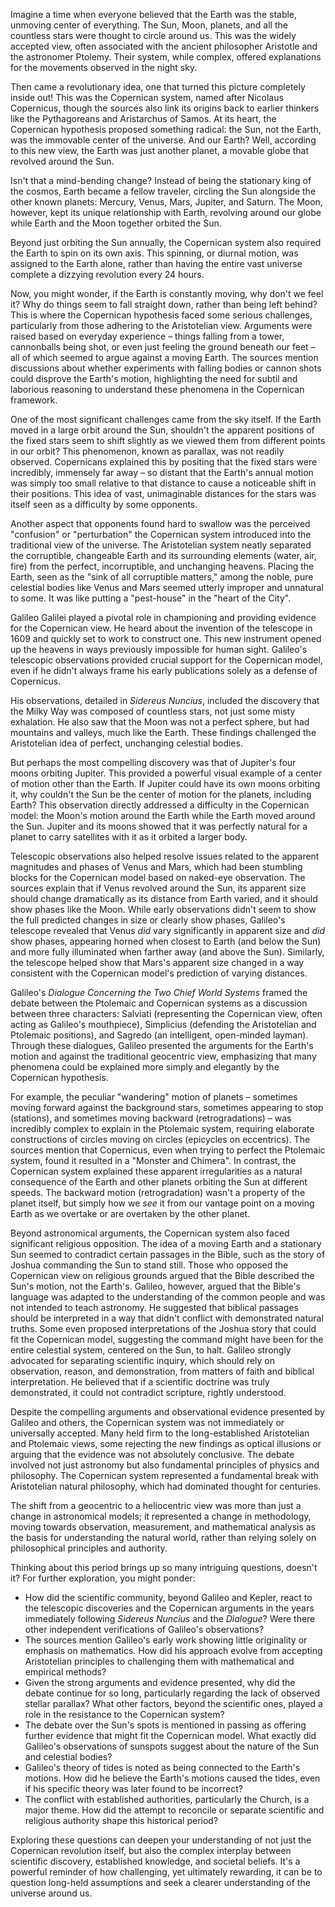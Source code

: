 Imagine a time when everyone believed that the Earth was the stable, unmoving center of everything. The Sun, Moon, planets, and all the countless stars were thought to circle around us. This was the widely accepted view, often associated with the ancient philosopher Aristotle and the astronomer Ptolemy. Their system, while complex, offered explanations for the movements observed in the night sky.

Then came a revolutionary idea, one that turned this picture completely inside out! This was the Copernican system, named after Nicolaus Copernicus, though the sources also link its origins back to earlier thinkers like the Pythagoreans and Aristarchus of Samos. At its heart, the Copernican hypothesis proposed something radical: the Sun, not the Earth, was the immovable center of the universe. And our Earth? Well, according to this new view, the Earth was just another planet, a movable globe that revolved around the Sun.

Isn't that a mind-bending change? Instead of being the stationary king of the cosmos, Earth became a fellow traveler, circling the Sun alongside the other known planets: Mercury, Venus, Mars, Jupiter, and Saturn. The Moon, however, kept its unique relationship with Earth, revolving around our globe while Earth and the Moon together orbited the Sun.

Beyond just orbiting the Sun annually, the Copernican system also required the Earth to spin on its own axis. This spinning, or diurnal motion, was assigned to the Earth alone, rather than having the entire vast universe complete a dizzying revolution every 24 hours.

Now, you might wonder, if the Earth is constantly moving, why don't we feel it? Why do things seem to fall straight down, rather than being left behind? This is where the Copernican hypothesis faced some serious challenges, particularly from those adhering to the Aristotelian view. Arguments were raised based on everyday experience – things falling from a tower, cannonballs being shot, or even just feeling the ground beneath our feet – all of which seemed to argue against a moving Earth. The sources mention discussions about whether experiments with falling bodies or cannon shots could disprove the Earth's motion, highlighting the need for subtil and laborious reasoning to understand these phenomena in the Copernican framework.

One of the most significant challenges came from the sky itself. If the Earth moved in a large orbit around the Sun, shouldn't the apparent positions of the fixed stars seem to shift slightly as we viewed them from different points in our orbit? This phenomenon, known as parallax, was not readily observed. Copernicans explained this by positing that the fixed stars were incredibly, immensely far away – so distant that the Earth's annual motion was simply too small relative to that distance to cause a noticeable shift in their positions. This idea of vast, unimaginable distances for the stars was itself seen as a difficulty by some opponents.

Another aspect that opponents found hard to swallow was the perceived "confusion" or "perturbation" the Copernican system introduced into the traditional view of the universe. The Aristotelian system neatly separated the corruptible, changeable Earth and its surrounding elements (water, air, fire) from the perfect, incorruptible, and unchanging heavens. Placing the Earth, seen as the "sink of all corruptible matters," among the noble, pure celestial bodies like Venus and Mars seemed utterly improper and unnatural to some. It was like putting a "pest-house" in the "heart of the City".

Galileo Galilei played a pivotal role in championing and providing evidence for the Copernican view. He heard about the invention of the telescope in 1609 and quickly set to work to construct one. This new instrument opened up the heavens in ways previously impossible for human sight. Galileo's telescopic observations provided crucial support for the Copernican model, even if he didn't always frame his early publications solely as a defense of Copernicus.

His observations, detailed in _Sidereus Nuncius_, included the discovery that the Milky Way was composed of countless stars, not just some misty exhalation. He also saw that the Moon was not a perfect sphere, but had mountains and valleys, much like the Earth. These findings challenged the Aristotelian idea of perfect, unchanging celestial bodies.

But perhaps the most compelling discovery was that of Jupiter's four moons orbiting Jupiter. This provided a powerful visual example of a center of motion other than the Earth. If Jupiter could have its own moons orbiting it, why couldn't the Sun be the center of motion for the planets, including Earth? This observation directly addressed a difficulty in the Copernican model: the Moon's motion around the Earth while the Earth moved around the Sun. Jupiter and its moons showed that it was perfectly natural for a planet to carry satellites with it as it orbited a larger body.

Telescopic observations also helped resolve issues related to the apparent magnitudes and phases of Venus and Mars, which had been stumbling blocks for the Copernican model based on naked-eye observation. The sources explain that if Venus revolved around the Sun, its apparent size should change dramatically as its distance from Earth varied, and it should show phases like the Moon. While early observations didn't seem to show the full predicted changes in size or clearly show phases, Galileo's telescope revealed that Venus _did_ vary significantly in apparent size and _did_ show phases, appearing horned when closest to Earth (and below the Sun) and more fully illuminated when farther away (and above the Sun). Similarly, the telescope helped show that Mars's apparent size changed in a way consistent with the Copernican model's prediction of varying distances.

Galileo's _Dialogue Concerning the Two Chief World Systems_ framed the debate between the Ptolemaic and Copernican systems as a discussion between three characters: Salviati (representing the Copernican view, often acting as Galileo's mouthpiece), Simplicius (defending the Aristotelian and Ptolemaic positions), and Sagredo (an intelligent, open-minded layman). Through these dialogues, Galileo presented the arguments for the Earth's motion and against the traditional geocentric view, emphasizing that many phenomena could be explained more simply and elegantly by the Copernican hypothesis.

For example, the peculiar "wandering" motion of planets – sometimes moving forward against the background stars, sometimes appearing to stop (stations), and sometimes moving backward (retrogradations) – was incredibly complex to explain in the Ptolemaic system, requiring elaborate constructions of circles moving on circles (epicycles on eccentrics). The sources mention that Copernicus, even when trying to perfect the Ptolemaic system, found it resulted in a "Monster and Chimera". In contrast, the Copernican system explained these apparent irregularities as a natural consequence of the Earth and other planets orbiting the Sun at different speeds. The backward motion (retrogradation) wasn't a property of the planet itself, but simply how we _see_ it from our vantage point on a moving Earth as we overtake or are overtaken by the other planet.

Beyond astronomical arguments, the Copernican system also faced significant religious opposition. The idea of a moving Earth and a stationary Sun seemed to contradict certain passages in the Bible, such as the story of Joshua commanding the Sun to stand still. Those who opposed the Copernican view on religious grounds argued that the Bible described the Sun's motion, not the Earth's. Galileo, however, argued that the Bible's language was adapted to the understanding of the common people and was not intended to teach astronomy. He suggested that biblical passages should be interpreted in a way that didn't conflict with demonstrated natural truths. Some even proposed interpretations of the Joshua story that could fit the Copernican model, suggesting the command might have been for the entire celestial system, centered on the Sun, to halt. Galileo strongly advocated for separating scientific inquiry, which should rely on observation, reason, and demonstration, from matters of faith and biblical interpretation. He believed that if a scientific doctrine was truly demonstrated, it could not contradict scripture, rightly understood.

Despite the compelling arguments and observational evidence presented by Galileo and others, the Copernican system was not immediately or universally accepted. Many held firm to the long-established Aristotelian and Ptolemaic views, some rejecting the new findings as optical illusions or arguing that the evidence was not absolutely conclusive. The debate involved not just astronomy but also fundamental principles of physics and philosophy. The Copernican system represented a fundamental break with Aristotelian natural philosophy, which had dominated thought for centuries.

The shift from a geocentric to a heliocentric view was more than just a change in astronomical models; it represented a change in methodology, moving towards observation, measurement, and mathematical analysis as the basis for understanding the natural world, rather than relying solely on philosophical principles and authority.

Thinking about this period brings up so many intriguing questions, doesn't it? For further exploration, you might ponder:

- How did the scientific community, beyond Galileo and Kepler, react to the telescopic discoveries and the Copernican arguments in the years immediately following _Sidereus Nuncius_ and the _Dialogue_? Were there other independent verifications of Galileo's observations?
- The sources mention Galileo's early work showing little originality or emphasis on mathematics. How did his approach evolve from accepting Aristotelian principles to challenging them with mathematical and empirical methods?
- Given the strong arguments and evidence presented, why did the debate continue for so long, particularly regarding the lack of observed stellar parallax? What other factors, beyond the scientific ones, played a role in the resistance to the Copernican system?
- The debate over the Sun's spots is mentioned in passing as offering further evidence that might fit the Copernican model. What exactly did Galileo's observations of sunspots suggest about the nature of the Sun and celestial bodies?
- Galileo's theory of tides is noted as being connected to the Earth's motions. How did he believe the Earth's motions caused the tides, even if his specific theory was later found to be incorrect?
- The conflict with established authorities, particularly the Church, is a major theme. How did the attempt to reconcile or separate scientific and religious authority shape this historical period?

Exploring these questions can deepen your understanding of not just the Copernican revolution itself, but also the complex interplay between scientific discovery, established knowledge, and societal beliefs. It's a powerful reminder of how challenging, yet ultimately rewarding, it can be to question long-held assumptions and seek a clearer understanding of the universe around us.